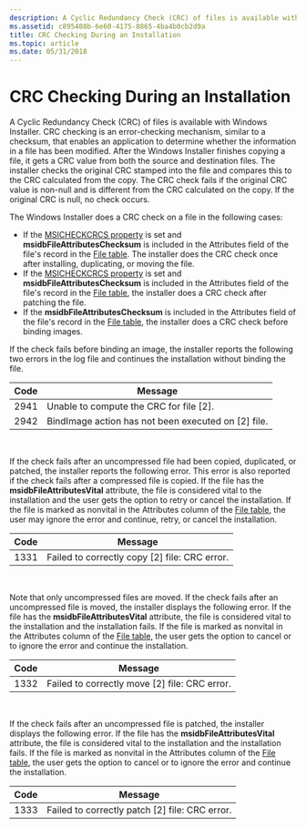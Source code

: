 ```yaml
---
description: A Cyclic Redundancy Check (CRC) of files is available with Windows Installer.
ms.assetid: c895488b-6e60-4175-8865-4ba4b0cb2d9a
title: CRC Checking During an Installation
ms.topic: article
ms.date: 05/31/2018
---
```


# CRC Checking During an Installation

A Cyclic Redundancy Check (CRC) of files is available with Windows Installer. CRC checking is an error-checking mechanism, similar to a checksum, that enables an application to determine whether the information in a file has been modified. After the Windows Installer finishes copying a file, it gets a CRC value from both the source and destination files. The installer checks the original CRC stamped into the file and compares this to the CRC calculated from the copy. The CRC check fails if the original CRC value is non-null and is different from the CRC calculated on the copy. If the original CRC is null, no check occurs.

The Windows Installer does a CRC check on a file in the following cases:

-   If the [MSICHECKCRCS property](msicheckcrcs.md) is set and **msidbFileAttributesChecksum** is included in the Attributes field of the file's record in the [File table](file-table.md). The installer does the CRC check once after installing, duplicating, or moving the file.
-   If the [MSICHECKCRCS property](msicheckcrcs.md) is set and **msidbFileAttributesChecksum** is included in the Attributes field of the file's record in the [File table](file-table.md), the installer does a CRC check after patching the file.
-   If the **msidbFileAttributesChecksum** is included in the Attributes field of the file's record in the [File table](file-table.md), the installer does a CRC check before binding images.

If the check fails before binding an image, the installer reports the following two errors in the log file and continues the installation without binding the file.



| Code | Message                                               |
|------|-------------------------------------------------------|
| 2941 | Unable to compute the CRC for file \[2\].             |
| 2942 | BindImage action has not been executed on \[2\] file. |



 

If the check fails after an uncompressed file had been copied, duplicated, or patched, the installer reports the following error. This error is also reported if the check fails after a compressed file is copied. If the file has the **msidbFileAttributesVital** attribute, the file is considered vital to the installation and the user gets the option to retry or cancel the installation. If the file is marked as nonvital in the Attributes column of the [File table](file-table.md), the user may ignore the error and continue, retry, or cancel the installation.



| Code | Message                                         |
|------|-------------------------------------------------|
| 1331 | Failed to correctly copy \[2\] file: CRC error. |



 

Note that only uncompressed files are moved. If the check fails after an uncompressed file is moved, the installer displays the following error. If the file has the **msidbFileAttributesVital** attribute, the file is considered vital to the installation and the installation fails. If the file is marked as nonvital in the Attributes column of the [File table](file-table.md), the user gets the option to cancel or to ignore the error and continue the installation.



| Code | Message                                         |
|------|-------------------------------------------------|
| 1332 | Failed to correctly move \[2\] file: CRC error. |



 

If the check fails after an uncompressed file is patched, the installer displays the following error. If the file has the **msidbFileAttributesVital** attribute, the file is considered vital to the installation and the installation fails. If the file is marked as nonvital in the Attributes column of the [File table](file-table.md), the user gets the option to cancel or to ignore the error and continue the installation.



| Code | Message                                          |
|------|--------------------------------------------------|
| 1333 | Failed to correctly patch \[2\] file: CRC error. |



 

 

 




